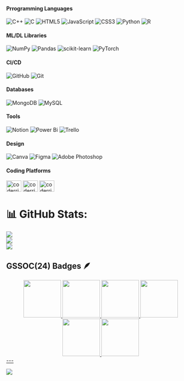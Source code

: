 
<!----<h3 align="center">Welcome to GitHub Profile of Ria Chawak</h3> ---->

<!----# 💻 Tech Stack----->
<h4>Prrogramming Languages</h4>

![C++](https://img.shields.io/badge/c++-%2300599C.svg?style=for-the-badge&logo=c%2B%2B&logoColor=white) ![C](https://img.shields.io/badge/c-%2300599C.svg?style=for-the-badge&logo=c&logoColor=white) ![HTML5](https://img.shields.io/badge/html5-%23E34F26.svg?style=for-the-badge&logo=html5&logoColor=white) ![JavaScript](https://img.shields.io/badge/javascript-%23323330.svg?style=for-the-badge&logo=javascript&logoColor=%23F7DF1E) ![CSS3](https://img.shields.io/badge/css3-%231572B6.svg?style=for-the-badge&logo=css3&logoColor=white) ![Python](https://img.shields.io/badge/python-3670A0?style=for-the-badge&logo=python&logoColor=ffdd54) ![R](https://img.shields.io/badge/r-%23276DC3.svg?style=for-the-badge&logo=r&logoColor=white)
<!----![Go](https://img.shields.io/badge/go-%2300ADD8.svg?style=for-the-badge&logo=go&logoColor=white) -----> 


<h4>ML/DL Libraries</h4>

![NumPy](https://img.shields.io/badge/numpy-%23013243.svg?style=for-the-badge&logo=numpy&logoColor=white) ![Pandas](https://img.shields.io/badge/pandas-%23150458.svg?style=for-the-badge&logo=pandas&logoColor=white) ![scikit-learn](https://img.shields.io/badge/scikit--learn-%23F7931E.svg?style=for-the-badge&logo=scikit-learn&logoColor=white) ![PyTorch](https://img.shields.io/badge/PyTorch-%23EE4C2C.svg?style=for-the-badge&logo=PyTorch&logoColor=white)

<h4>CI/CD</h4>

![GitHub](https://img.shields.io/badge/github-%23121011.svg?style=for-the-badge&logo=github&logoColor=white) ![Git](https://img.shields.io/badge/git-%23F05033.svg?style=for-the-badge&logo=git&logoColor=white)

<h4>Databases</h4>

![MongoDB](https://img.shields.io/badge/MongoDB-%234ea94b.svg?style=for-the-badge&logo=mongodb&logoColor=white) ![MySQL](https://img.shields.io/badge/mysql-4479A1.svg?style=for-the-badge&logo=mysql&logoColor=white) 

<h4>Tools</h4>

![Notion](https://img.shields.io/badge/Notion-%23000000.svg?style=for-the-badge&logo=notion&logoColor=white) ![Power Bi](https://img.shields.io/badge/power_bi-F2C811?style=for-the-badge&logo=powerbi&logoColor=black) ![Trello](https://img.shields.io/badge/Trello-%23026AA7.svg?style=for-the-badge&logo=Trello&logoColor=white)

<!-----<h4>Hosting</h4>

![GithubPages](https://img.shields.io/badge/github%20pages-121013?style=for-the-badge&logo=github&logoColor=white) ---->

<h4>Design</h4>

![Canva](https://img.shields.io/badge/Canva-%2300C4CC.svg?style=for-the-badge&logo=Canva&logoColor=white) ![Figma](https://img.shields.io/badge/figma-%23F24E1E.svg?style=for-the-badge&logo=figma&logoColor=white) ![Adobe Photoshop](https://img.shields.io/badge/adobe%20photoshop-%2331A8FF.svg?style=for-the-badge&logo=adobe%20photoshop&logoColor=white) 

<h4 align="left">Coding Platforms</h4>
<p align="left">
<a href="https://www.hackerrank.com/coderria" target="blank"><img align="center" src="https://raw.githubusercontent.com/rahuldkjain/github-profile-readme-generator/master/src/images/icons/Social/hackerrank.svg" alt="coderria" height="30" width="40" /></a>
<a href="https://www.leetcode.com/coderria" target="blank"><img align="center" src="https://raw.githubusercontent.com/rahuldkjain/github-profile-readme-generator/master/src/images/icons/Social/leet-code.svg" alt="coderria" height="30" width="40" /></a>
<a href="https://www.codechef.com/users/coderriasc" target="blank"><img align="center" src="https://cdn.jsdelivr.net/npm/simple-icons@3.1.0/icons/codechef.svg" alt="coderriasc" height="30" width="40" /></a>
<!-----
  <a href="https://www.hackerearth.com/hckerriasc" target="blank"><img align="center" src="https://raw.githubusercontent.com/rahuldkjain/github-profile-readme-generator/master/src/images/icons/Social/hackerearth.svg" alt="hckerriasc" height="30" width="40" /></a>
</p> 
  ---->

<!---<h4>Frameworks</h4>

![React](https://img.shields.io/badge/react-%2320232a.svg?style=for-the-badge&logo=react&logoColor=%2361DAFB) ![Flask](https://img.shields.io/badge/flask-%23000.svg?style=for-the-badge&logo=flask&logoColor=white) ---->

<!-----# 📊 GitHub Stats
![](https://github-readme-stats.vercel.app/api?username=RiaChawak&theme=dark&hide_border=false&include_all_commits=false&count_private=false)<br/>
![](https://github-readme-streak-stats.herokuapp.com/?user=RiaChawak&theme=dark&hide_border=false)<br/>
![](https://github-readme-stats.vercel.app/api/top-langs/?username=RiaChawak&theme=dark&hide_border=false&include_all_commits=false&count_private=false&layout=compact) ---->

# 📊 GitHub Stats:
![](https://github-readme-stats.vercel.app/api?username=Ria1424&theme=cobalt&hide_border=false&include_all_commits=false&count_private=false)<br/>
![](https://github-readme-streak-stats.herokuapp.com/?user=Ria1424&theme=cobalt&hide_border=false)<br/>
![](https://github-readme-stats.vercel.app/api/top-langs/?username=Ria1424&theme=cobalt&hide_border=false&include_all_commits=false&count_private=false&layout=compact)

## GSSOC(24) Badges 🪶
<div style='display:flex; align-items:center; gap: 10px;' align='center'><a href="https://gssoc.girlscript.tech/leaderboard">
<img src="https://raw.githubusercontent.com/GSSoC24/Postman-Challenge/main/docs/assets/Postman%20White.png" width="100px" height="100px" />
  <img src="https://raw.githubusercontent.com/GSSoC24/Postman-Challenge/main/docs/assets/1.png" width="100px" height="100px" />
  <img src="https://raw.githubusercontent.com/GSSoC24/Postman-Challenge/main/docs/assets/2.png" width="100px" height="100px" />
<img src="https://raw.githubusercontent.com/GSSoC24/Postman-Challenge/main/docs/assets/3.png" width="100px" height="100px" />
  <img src="https://raw.githubusercontent.com/GSSoC24/Postman-Challenge/main/docs/assets/4.png" width="100px" height="100px" />
  <img src="https://raw.githubusercontent.com/GSSoC24/Postman-Challenge/main/docs/assets/5.png" width="100px" height="100px" />
</div>
---

[![](https://visitcount.itsvg.in/api?id=Ria1424&icon=0&color=0)](https://visitcount.itsvg.in)
